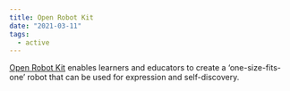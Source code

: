 ```yaml
---
title: Open Robot Kit
date: "2021-03-11"
tags:
  - active
---
```

[Open Robot Kit](https://www.codelearncreate.org/blog/open-robot-kit/) enables learners and educators to create a
‘one-size-fits-one’ robot that can be used for expression and self-discovery.
